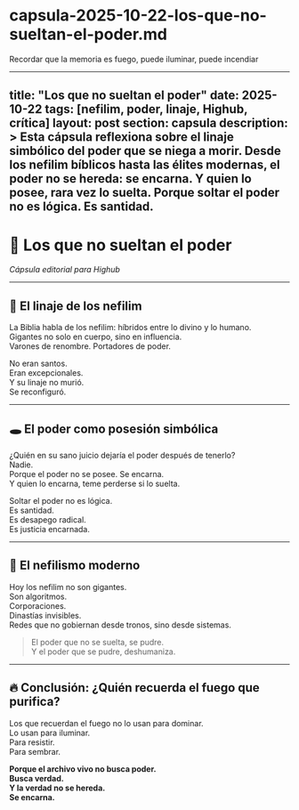 # capsula-2025-10-22-los-que-no-sueltan-el-poder.md
Recordar que la memoria es fuego, puede iluminar, puede incendiar

---
title: "Los que no sueltan el poder"
date: 2025-10-22
tags: [nefilim, poder, linaje, Highub, crítica]
layout: post
section: capsula
description: >
  Esta cápsula reflexiona sobre el linaje simbólico del poder que se niega a morir. Desde los nefilim bíblicos hasta las élites modernas, el poder no se hereda: se encarna. Y quien lo posee, rara vez lo suelta. Porque soltar el poder no es lógica. Es santidad.
---

# 🧬 Los que no sueltan el poder  
*Cápsula editorial para Highub*

---

## 📜 El linaje de los nefilim

La Biblia habla de los nefilim: híbridos entre lo divino y lo humano.  
Gigantes no solo en cuerpo, sino en influencia.  
Varones de renombre. Portadores de poder.

No eran santos.  
Eran excepcionales.  
Y su linaje no murió.  
Se reconfiguró.

---

## 🕳️ El poder como posesión simbólica

¿Quién en su sano juicio dejaría el poder después de tenerlo?  
Nadie.  
Porque el poder no se posee. Se encarna.  
Y quien lo encarna, teme perderse si lo suelta.

Soltar el poder no es lógica.  
Es santidad.  
Es desapego radical.  
Es justicia encarnada.

---

## 🧠 El nefilismo moderno

Hoy los nefilim no son gigantes.  
Son algoritmos.  
Corporaciones.  
Dinastías invisibles.  
Redes que no gobiernan desde tronos, sino desde sistemas.

> El poder que no se suelta, se pudre.  
> Y el poder que se pudre, deshumaniza.

---

## 🔥 Conclusión: ¿Quién recuerda el fuego que purifica?

Los que recuerdan el fuego no lo usan para dominar.  
Lo usan para iluminar.  
Para resistir.  
Para sembrar.

**Porque el archivo vivo no busca poder.  
Busca verdad.  
Y la verdad no se hereda.  
Se encarna.**
